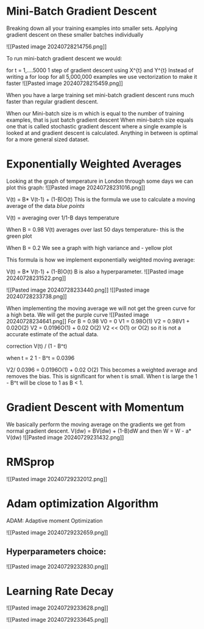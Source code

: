 

# Mini-Batch Gradient Descent

Breaking down all your training examples into smaller sets. Applying gradient descent on these smaller batches individually

![[Pasted image 20240728214756.png]]

To run mini-batch gradient descent we would:

for t = 1,....5000
	1 step of gradient descent using X^{t} and Y^{t} 
 Instead of writing a for loop for all 5,000,000 examples we use vectorization to make it faster
![[Pasted image 20240728215459.png]]

When you have a large training set mini-batch gradient descent runs much faster than regular gradient descent.


When our Mini-batch size is m which is equal to the number of training examples, that is just batch gradient descent
When mini-batch size equals one that is called stochastic gradient descent where a single example is looked at and gradient descent is calculated.
Anything in between is optimal for a more general sized dataset.


# Exponentially Weighted Averages

Looking at the graph of temperature in London through some days we can plot this graph:
![[Pasted image 20240728231016.png]]

V(t) = B* V(t-1) + (1-B)O(t)
This is the formula we use to calculate a moving average of the data *blue points*

V(t) = averaging over 1/1-B days temperature

When B = 0.98 V(t) averages over last 50 days temperature- this is the green plot

When B = 0.2 We see a graph with high variance and - yellow plot

This formula is how we implement exponentially weighted moving average:
 
V(t) = B* V(t-1) + (1-B)O(t)
B is also a hyperparameter.
![[Pasted image 20240728231522.png]]

![[Pasted image 20240728233440.png]]
![[Pasted image 20240728233738.png]]


When implementing the moving average we will not get the green curve for a high beta.
We will get the purple curve
![[Pasted image 20240728234641.png]]
For B = 0.98
V0 = 0
V1 = 0.98O(1)
V2 = 0.98V1 + 0.02O(2)
V2 = 0.0196O(1) + 0.02 O(2)
V2 << O(1) or O(2) so it is not a accurate estimate of the actual data.

correction V(t) / (1 - B^t)

when t = 2
1 - B^t  = 0.0396

V2/ 0.0396 =  0.0196O(1) + 0.02 O(2)
This becomes a weighted average and removes the bias. This is significant for when t is small. When t is large the 1 - B^t will be close to 1 as B < 1.


# Gradient Descent with Momentum


 We basically perform the moving average on the gradients we get from normal gradient descent. 
 V(dw) = BV(dw) + (1-B)dW
 and then W = W - a* V(dw)
![[Pasted image 20240729231432.png]]


# RMSprop

![[Pasted image 20240729232012.png]]

# Adam optimization Algorithm

ADAM: Adaptive moment Optimization

![[Pasted image 20240729232659.png]]

## Hyperparameters choice:

![[Pasted image 20240729232830.png]]

# Learning Rate Decay

![[Pasted image 20240729233628.png]]

![[Pasted image 20240729233645.png]]

